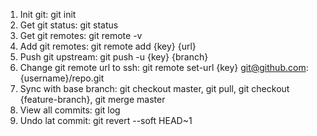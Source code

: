 1. Init git: git init
2. Get git status: git status
3. Get git remotes: git remote -v
4. Add git remotes: git remote add {key} {url}
5. Push git upstream: git push -u {key} {branch}
6. Change git remote url to ssh: git remote set-url {key} git@github.com:{username}/repo.git
7. Sync with base branch: git checkout master, git pull, git checkout {feature-branch}, git merge master
8. View all commits: git log
9. Undo lat commit: git revert --soft HEAD~1
